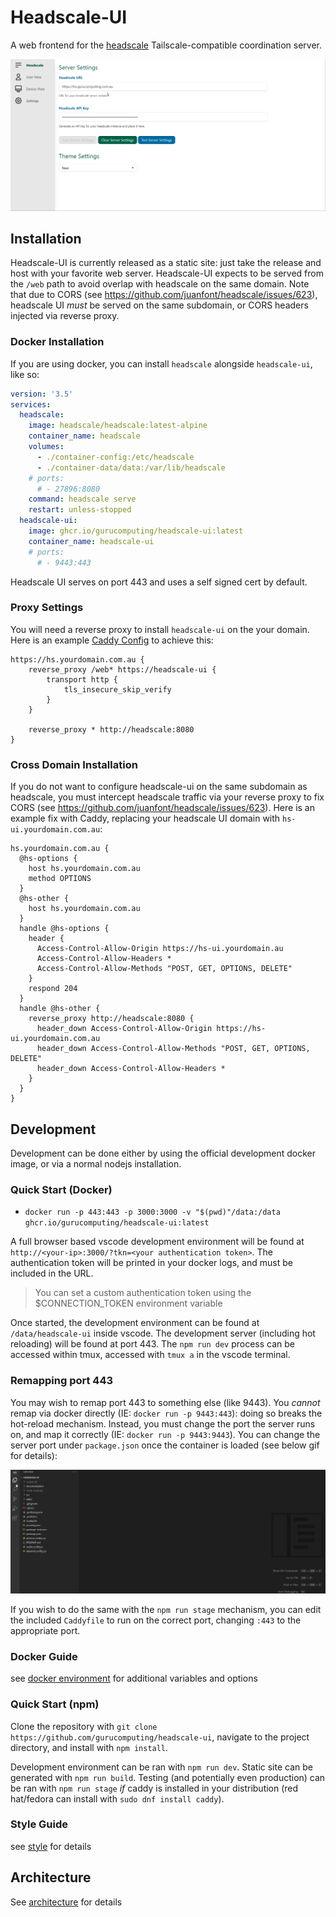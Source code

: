 # Headscale-UI
A web frontend for the [headscale](https://github.com/juanfont/headscale) Tailscale-compatible coordination server.

![](documentation/assets/headscale-ui-demo.gif)

## Installation
Headscale-UI is currently released as a static site: just take the release and host with your favorite web server. Headscale-UI expects to be served from the `/web` path to avoid overlap with headscale on the same domain. Note that due to CORS (see https://github.com/juanfont/headscale/issues/623), headscale UI *must* be served on the same subdomain, or CORS headers injected via reverse proxy.

### Docker Installation
If you are using docker, you can install `headscale` alongside `headscale-ui`, like so:

```yaml
version: '3.5'
services:
  headscale:
    image: headscale/headscale:latest-alpine
    container_name: headscale
    volumes:
      - ./container-config:/etc/headscale
      - ./container-data/data:/var/lib/headscale
    # ports:
      # - 27896:8080
    command: headscale serve
    restart: unless-stopped
  headscale-ui:
    image: ghcr.io/gurucomputing/headscale-ui:latest
    container_name: headscale-ui
    # ports:
      # - 9443:443
```

Headscale UI serves on port 443 and uses a self signed cert by default.

### Proxy Settings
You will need a reverse proxy to install `headscale-ui` on the your domain. Here is an example [Caddy Config](https://caddyserver.com/) to achieve this:
```
https://hs.yourdomain.com.au {
	reverse_proxy /web* https://headscale-ui {
		transport http {
			tls_insecure_skip_verify
		}
	}

	reverse_proxy * http://headscale:8080
}

```

### Cross Domain Installation
If you do not want to configure headscale-ui on the same subdomain as headscale, you must intercept headscale traffic via your reverse proxy to fix CORS (see https://github.com/juanfont/headscale/issues/623). Here is an example fix with Caddy, replacing your headscale UI domain with `hs-ui.yourdomain.com.au`:
```
hs.yourdomain.com.au {
  @hs-options {
    host hs.yourdomain.com.au
    method OPTIONS
  }
  @hs-other {
    host hs.yourdomain.com.au
  }
  handle @hs-options {
    header {
      Access-Control-Allow-Origin https://hs-ui.yourdomain.au
      Access-Control-Allow-Headers *
      Access-Control-Allow-Methods "POST, GET, OPTIONS, DELETE"
    }
    respond 204
  }
  handle @hs-other {
    reverse_proxy http://headscale:8080 {
      header_down Access-Control-Allow-Origin https://hs-ui.yourdomain.com.au
      header_down Access-Control-Allow-Methods "POST, GET, OPTIONS, DELETE"
      header_down Access-Control-Allow-Headers *
    }
  }
}
```

## Development
Development can be done either by using the official development docker image, or via a normal nodejs installation.
### Quick Start (Docker)
* `docker run -p 443:443 -p 3000:3000 -v "$(pwd)"/data:/data ghcr.io/gurucomputing/headscale-ui:latest`

A full browser based vscode development environment will be found at `http://<your-ip>:3000/?tkn=<your authentication token>`. The authentication token will be printed in your docker logs, and must be included in the URL.

> You can set a custom authentication token using the $CONNECTION_TOKEN environment variable

Once started, the development environment can be found at `/data/headscale-ui` inside vscode. The development server (including hot reloading) will be found at port 443. The `npm run dev` process can be accessed within tmux, accessed with `tmux a` in the vscode terminal.

### Remapping port 443
You may wish to remap port 443 to something else (like 9443). You *cannot* remap via docker directly (IE: `docker run -p 9443:443`): doing so breaks the hot-reload mechanism. Instead, you must change the port the server runs on, and map it correctly (IE: `docker run -p 9443:9443`). You can change the server port under `package.json` once the container is loaded (see below gif for details):

![](/documentation/assets/README_ports.gif)

If you wish to do the same with the `npm run stage` mechanism, you can edit the included `Caddyfile` to run on the correct port, changing `:443` to the appropriate port.

### Docker Guide
see [docker environment](/documentation/Docker) for additional variables and options

### Quick Start (npm)
Clone the repository with `git clone https://github.com/gurucomputing/headscale-ui`, navigate to the project directory, and install with `npm install`.

Development environment can be ran with `npm run dev`. Static site can be generated with `npm run build`. Testing (and potentially even production) can be ran with `npm run stage` *if* caddy is installed in your distribution (red hat/fedora can install with `sudo dnf install caddy`).

### Style Guide
see [style](/documentation/Style.md) for details

## Architecture
See [architecture](/documentation/Architecture.md) for details